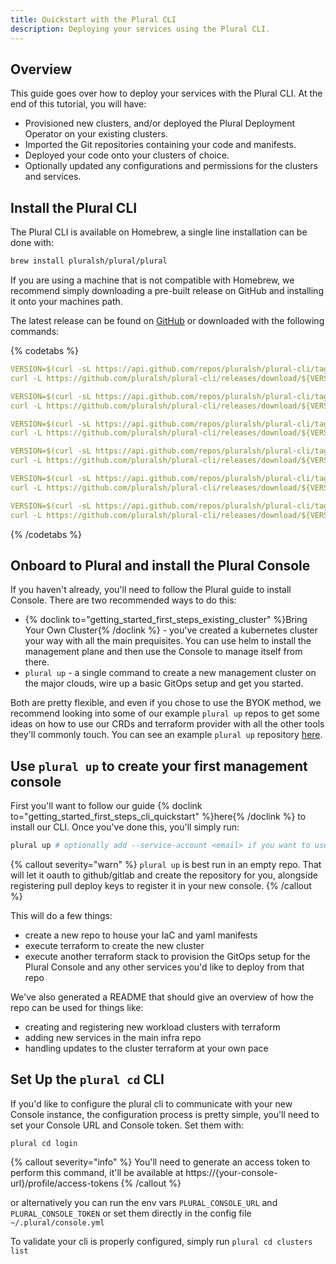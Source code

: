 ```yaml
---
title: Quickstart with the Plural CLI
description: Deploying your services using the Plural CLI.
---
```


## Overview

This guide goes over how to deploy your services with the Plural CLI. At the end of this tutorial, you will have:

- Provisioned new clusters, and/or deployed the Plural Deployment Operator on your existing clusters.
- Imported the Git repositories containing your code and manifests.
- Deployed your code onto your clusters of choice.
- Optionally updated any configurations and permissions for the clusters and services.

## Install the Plural CLI

The Plural CLI is available on Homebrew, a single line installation can be done with:

```sh
brew install pluralsh/plural/plural
```

If you are using a machine that is not compatible with Homebrew,
we recommend simply downloading a pre-built release on GitHub and installing it onto your machines path.

The latest release can be found on [GitHub](https://github.com/pluralsh/plural-cli/releases/latest) or downloaded with
the following commands:

{% codetabs  %}
```yaml  {% title="Linux AMD64" %}
VERSION=$(curl -sL https://api.github.com/repos/pluralsh/plural-cli/tags | jq -r '.[0].name')
curl -L https://github.com/pluralsh/plural-cli/releases/download/${VERSION}/plural-cli_${VERSION//v}_Linux_amd64.tar.gz | tar zx
```
```yaml  {% title="Linux ARM64" %}
VERSION=$(curl -sL https://api.github.com/repos/pluralsh/plural-cli/tags | jq -r '.[0].name')
curl -L https://github.com/pluralsh/plural-cli/releases/download/${VERSION}/plural-cli_${VERSION//v}_Linux_arm64.tar.gz | tar zx
```
```yaml  {% title="macOS AMD64" %}
VERSION=$(curl -sL https://api.github.com/repos/pluralsh/plural-cli/tags | jq -r '.[0].name')
curl -L https://github.com/pluralsh/plural-cli/releases/download/${VERSION}/plural-cli_${VERSION//v}_Darwin_amd64.tar.gz | tar zx
```
```yaml  {% title="macOS ARM64" %}
VERSION=$(curl -sL https://api.github.com/repos/pluralsh/plural-cli/tags | jq -r '.[0].name')
curl -L https://github.com/pluralsh/plural-cli/releases/download/${VERSION}/plural-cli_${VERSION//v}_Darwin_arm64.tar.gz | tar zx
```
```yaml  {% title="Windows AMD64" %}
VERSION=$(curl -sL https://api.github.com/repos/pluralsh/plural-cli/tags | jq -r '.[0].name')
curl -L https://github.com/pluralsh/plural-cli/releases/download/${VERSION}/plural-cli_${VERSION//v}_Windows_amd64.tar.gz | tar zx
```
```yaml  {% title="Windows ARM64" %}
VERSION=$(curl -sL https://api.github.com/repos/pluralsh/plural-cli/tags | jq -r '.[0].name')
curl -L https://github.com/pluralsh/plural-cli/releases/download/${VERSION}/plural-cli_${VERSION//v}_Windows_arm64.tar.gz | tar zx
```
{% /codetabs %}


## Onboard to Plural and install the Plural Console

If you haven't already, you'll need to follow the Plural guide to install Console. There are two recommended ways to do this:

- {% doclink to="getting_started_first_steps_existing_cluster" %}Bring Your Own Cluster{% /doclink %} - you've created a kubernetes cluster your way with all the main prequisites. You can use helm to install the management plane and then use the Console to manage itself from there.
- `plural up` - a single command to create a new management cluster on the major clouds, wire up a basic GitOps setup and get you started.

Both are pretty flexible, and even if you chose to use the BYOK method, we recommend looking into some of our example `plural up` repos to get some ideas on how to use our CRDs and terraform provider with all the other tools they'll commonly touch. You can see an example `plural up` repository [here](https://github.com/pluralsh/plural-up-demo).

## Use `plural up` to create your first management console

First you'll want to follow our guide {% doclink to="getting_started_first_steps_cli_quickstart" %}here{% /doclink %} to install our CLI. Once you've done this, you'll simply run:

```sh
plural up # optionally add --service-account <email> if you want to use a service account to group manage this console
```

{% callout severity="warn" %}
`plural up` is best run in an empty repo. That will let it oauth to github/gitlab and create the repository for you, alongside registering pull deploy keys to register it in your new console.
{% /callout %}

This will do a few things:

- create a new repo to house your IaC and yaml manifests
- execute terraform to create the new cluster
- execute another terraform stack to provision the GitOps setup for the Plural Console and any other services you'd like to deploy from that repo

We've also generated a README that should give an overview of how the repo can be used for things like:

- creating and registering new workload clusters with terraform
- adding new services in the main infra repo
- handling updates to the cluster terraform at your own pace

## Set Up the `plural cd` CLI

If you'd like to configure the plural cli to communicate with your new Console instance, the configuration process is pretty simple, you'll need to set your Console URL and Console token. Set them with:

```
plural cd login
```

{% callout severity="info" %}
You'll need to generate an access token to perform this command, it'll be available at https://{your-console-url}/profile/access-tokens
{% /callout %}

or alternatively you can run the env vars `PLURAL_CONSOLE_URL` and `PLURAL_CONSOLE_TOKEN` or set them directly in the config file `~/.plural/console.yml`

To validate your cli is properly configured, simply run `plural cd clusters list`
